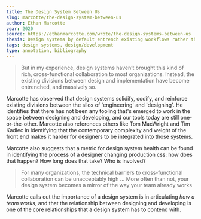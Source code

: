 ```yaml
---
title: The Design System Between Us
slug: marcotte/the-design-system-between-us
author: Ethan Marcotte
year: 2020
source: https://ethanmarcotte.com/wrote/the-design-systems-between-us
thesis: Design systems by default entrench existing workflows rather than changing them.
tags: design systems, design/development
type: annotation, bibliography
---
```


> But in my experience, design systems haven’t brought this kind of rich, cross-functional collaboration to most organizations. Instead, the existing divisions between design and implementation have become entrenched, and massively so.

Marcotte has observed that design systems solidify, codify, and reinforce existing divisions between the silos of 'engineering' and 'designing'. He identifies that there has not been any tooling that's emerged to work in the space between designing and developing, and our tools today are still one-or-the-other. Marcotte also references others like Tom MacWright and Tim Kadlec in identifying that the contemporary complexity and weight of the front end makes it harder for designers to be integrated into those systems. 

Marcotte also suggests that a metric for design system health can be found in identifying the process of a designer changing production css: how does that happen? How long does that take? Who is involved?

>  For many organizations, the technical barriers to cross-functional collaboration can be unacceptably high … More often than not, your design system becomes a mirror of the way your team already works

Marcotte calls out the importance of a design system is in articulating _how a team works_, and that the relationship between designing and developing is one of the core relationships that a design system has to contend with.


